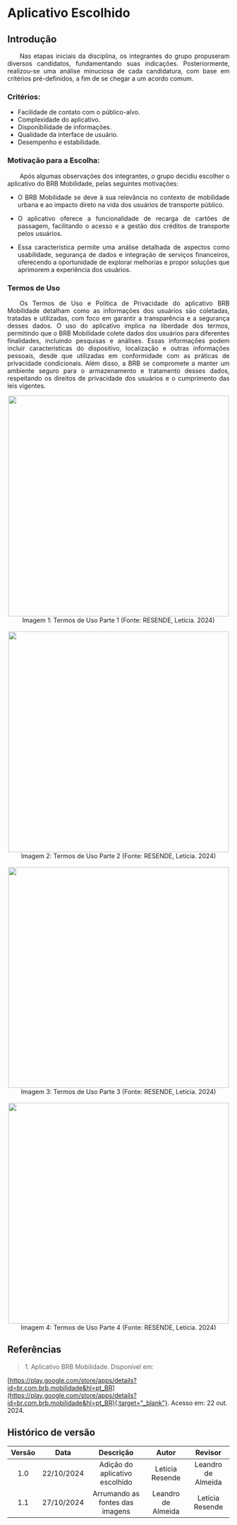 # Aplicativo Escolhido

## Introdução

<p align="justify">&emsp;&emsp;Nas etapas iniciais da disciplina, os integrantes do grupo propuseram diversos candidatos, fundamentando suas indicações. Posteriormente, realizou-se uma análise minuciosa de cada candidatura, com base em critérios pré-definidos, a fim de se chegar a um acordo comum.</p>

### Critérios:

- Facilidade de contato com o público-alvo.
- Complexidade do aplicativo.
- Disponibilidade de informações.
- Qualidade da interface de usuário.
- Desempenho e estabilidade.

### Motivação para a Escolha:

<p align="justify">&emsp;&emsp;Após algumas observações dos integrantes, o grupo decidiu escolher o aplicativo do BRB Mobilidade, pelas seguintes motivações:</p>

- <p align="justify">O BRB Mobilidade se deve à sua relevância no contexto de mobilidade urbana e ao impacto direto na vida dos usuários de transporte público. </p>

- <p align="justify"> O aplicativo oferece a funcionalidade de recarga de cartões de passagem, facilitando o acesso e a gestão dos créditos de transporte pelos usuários.</p>

- <p align="justify">Essa característica permite uma análise detalhada de aspectos como usabilidade, segurança de dados e integração de serviços financeiros, oferecendo a oportunidade de explorar melhorias e propor soluções que aprimorem a experiência dos usuários.</p>

### Termos de Uso 

<p align="justify">&emsp;&emsp;Os Termos de Uso e Política de Privacidade do aplicativo BRB Mobilidade detalham como as informações dos usuários são coletadas, tratadas e utilizadas, com foco em garantir a transparência e a segurança desses dados. O uso do aplicativo implica na liberdade dos termos, permitindo que o BRB Mobilidade colete dados dos usuários para diferentes finalidades, incluindo pesquisas e análises. Essas informações podem incluir características do dispositivo, localização e outras informações pessoais, desde que utilizadas em conformidade com as práticas de privacidade condicionais. Além disso, a BRB se compromete a manter um ambiente seguro para o armazenamento e tratamento desses dados, respeitando os direitos de privacidade dos usuários e o cumprimento das leis vigentes.</p>


<center>
<img src="https://github.com/user-attachments/assets/53b358ff-10ca-4041-ae47-e1e433ea4271" width="500" >
<figcaption>Imagem 1: Termos de Uso Parte 1 (Fonte: RESENDE, Letícia. 2024)</figcaption>

<br>

<img src="https://github.com/user-attachments/assets/2e3472cc-afbd-4fd7-b140-6ab6ade65f0a" width="500" >
<figcaption>Imagem 2: Termos de Uso Parte 2 (Fonte: RESENDE, Letícia. 2024)</figcaption>

<br>

<img src="https://github.com/user-attachments/assets/120ccb83-aceb-40f1-9361-9853a9b47b14" width="500" >
<figcaption>Imagem 3: Termos de Uso Parte 3 (Fonte: RESENDE, Letícia. 2024)</figcaption>

<br>

<img src="https://github.com/user-attachments/assets/77fadcaf-792c-42a4-8cd6-604461eace68" width="500" >
<figcaption>Imagem 4: Termos de Uso Parte 4 (Fonte: RESENDE, Letícia. 2024)</figcaption>
</center>


## Referências



> <p id="1">1. Aplicativo BRB Mobilidade. Disponível em: 
   [https://play.google.com/store/apps/details?id=br.com.brb.mobilidade&hl=pt_BR](https://play.google.com/store/apps/details?id=br.com.brb.mobilidade&hl=pt_BR){:target="_blank"}. 
   Acesso em: 22 out. 2024.
</p>



## Histórico de versão

| Versão |    Data    |      Descrição       |  Autor  | Revisor |
| :----: | :--------: | :------------------: | :-----: | :-----: |
|  1.0   | 22/10/2024 | Adição do aplicativo escolhido | Letícia Resende | Leandro de Almeida  |
|  1.1   | 27/10/2024 | Arrumando as fontes das imagens | Leandro de Almeida | Letícia Resende |


</center>